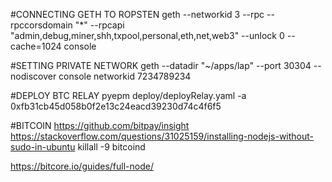 #CONNECTING GETH TO ROPSTEN
geth --networkid 3 --rpc --rpccorsdomain "*" --rpcapi "admin,debug,miner,shh,txpool,personal,eth,net,web3" --unlock 0 --cache=1024 console

#SETTING PRIVATE NETWORK
geth --datadir "~/apps/lap" --port 30304 --nodiscover console networkid 7234789234


#DEPLOY BTC RELAY
pyepm deploy/deployRelay.yaml -a 0xfb31cb45d058b0f2e13c24eacd39230d74c4f6f5



#BITCOIN
https://github.com/bitpay/insight
https://stackoverflow.com/questions/31025159/installing-nodejs-without-sudo-in-ubuntu
killall -9 bitcoind

https://bitcore.io/guides/full-node/



